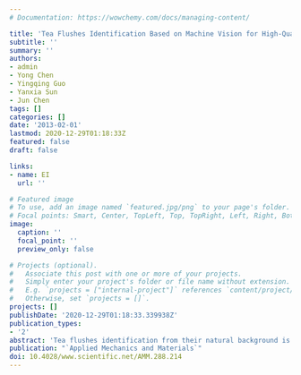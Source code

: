 ```yaml
---
# Documentation: https://wowchemy.com/docs/managing-content/

title: 'Tea Flushes Identification Based on Machine Vision for High-Quality Tea at Harvest'
subtitle: ''
summary: ''
authors:
- admin
- Yong Chen
- Yingqing Guo
- Yanxia Sun
- Jun Chen
tags: []
categories: []
date: '2013-02-01'
lastmod: 2020-12-29T01:18:33Z
featured: false
draft: false

links:
- name: EI
  url: ''

# Featured image
# To use, add an image named `featured.jpg/png` to your page's folder.
# Focal points: Smart, Center, TopLeft, Top, TopRight, Left, Right, BottomLeft, Bottom, BottomRight.
image:
  caption: ''
  focal_point: ''
  preview_only: false

# Projects (optional).
#   Associate this post with one or more of your projects.
#   Simply enter your project's folder or file name without extension.
#   E.g. `projects = ["internal-project"]` references `content/project/deep-learning/index.md`.
#   Otherwise, set `projects = []`.
projects: []
publishDate: '2020-12-29T01:18:33.339938Z'
publication_types:
- '2'
abstract: 'Tea flushes identification from their natural background is the first key step for the intelligent tea-picking robot. This paper focuses on the algorithms of identifying the tea flushes based on color image analysis. A tea flushes identification system was developed as a means of guidance for a robotic manipulator in the picking of high-quality tea. Firstly, several color indices, including y-c, y-m, (y-c)/(y+c) and (y-m)/(y+m) in CMY color space, S channel in HSI color space, and U channel in YUV color space, were studied and tested. These color indices enhanced and highlighted the tea flushes against their background. Afterwards, grey level image was transformed into binary image using Otsu method and then area filter was employed to eliminate small noise regions. The algorithm and identification system has been tested extensively and proven to be well adapted to the complexity of a natural environment. Experiments show that these indices were particularly effective for tea flushes identification and could be used for future tea-picking robot development.'
publication: "`Applied Mechanics and Materials`"
doi: 10.4028/www.scientific.net/AMM.288.214
---
```

